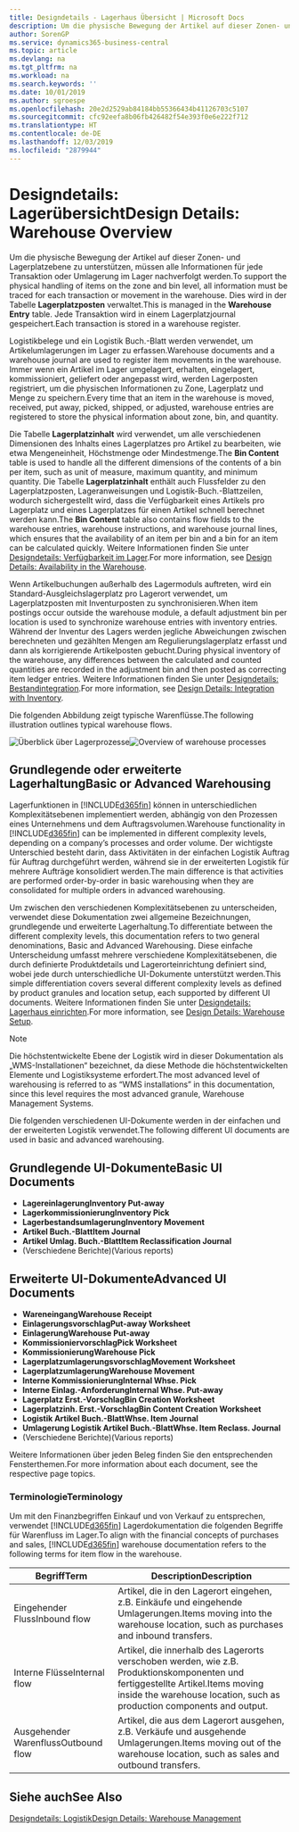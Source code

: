 ```yaml
---
title: Designdetails - Lagerhaus Übersicht | Microsoft Docs
description: Um die physische Bewegung der Artikel auf dieser Zonen- und Lagerplatzebene zu unterstützen, müssen alle Informationen für jede Transaktion oder Umlagerung im Lager nachverfolgt werden. Dies wird in der Tabelle **Lagerplatzposten** verwaltet. Jede Transaktion wird in einem Lagerplatzjournal gespeichert.
author: SorenGP
ms.service: dynamics365-business-central
ms.topic: article
ms.devlang: na
ms.tgt_pltfrm: na
ms.workload: na
ms.search.keywords: ''
ms.date: 10/01/2019
ms.author: sgroespe
ms.openlocfilehash: 20e2d2529ab84184bb55366434b41126703c5107
ms.sourcegitcommit: cfc92eefa8b06fb426482f54e393f0e6e222f712
ms.translationtype: HT
ms.contentlocale: de-DE
ms.lasthandoff: 12/03/2019
ms.locfileid: "2879944"
---
```

# <a name="design-details-warehouse-overview"></a><span data-ttu-id="53b29-105">Designdetails: Lagerübersicht</span><span class="sxs-lookup"><span data-stu-id="53b29-105">Design Details: Warehouse Overview</span></span>
<span data-ttu-id="53b29-106">Um die physische Bewegung der Artikel auf dieser Zonen- und Lagerplatzebene zu unterstützen, müssen alle Informationen für jede Transaktion oder Umlagerung im Lager nachverfolgt werden.</span><span class="sxs-lookup"><span data-stu-id="53b29-106">To support the physical handling of items on the zone and bin level, all information must be traced for each transaction or movement in the warehouse.</span></span> <span data-ttu-id="53b29-107">Dies wird in der Tabelle **Lagerplatzposten** verwaltet.</span><span class="sxs-lookup"><span data-stu-id="53b29-107">This is managed in the **Warehouse Entry** table.</span></span> <span data-ttu-id="53b29-108">Jede Transaktion wird in einem Lagerplatzjournal gespeichert.</span><span class="sxs-lookup"><span data-stu-id="53b29-108">Each transaction is stored in a warehouse register.</span></span>  

<span data-ttu-id="53b29-109">Logistikbelege und ein Logistik Buch.-Blatt werden verwendet, um Artikelumlagerungen im Lager zu erfassen.</span><span class="sxs-lookup"><span data-stu-id="53b29-109">Warehouse documents and a warehouse journal are used to register item movements in the warehouse.</span></span> <span data-ttu-id="53b29-110">Immer wenn ein Artikel im Lager umgelagert, erhalten, eingelagert, kommissioniert, geliefert oder angepasst wird, werden Lagerposten registriert, um die physischen Informationen zu Zone, Lagerplatz und Menge zu speichern.</span><span class="sxs-lookup"><span data-stu-id="53b29-110">Every time that an item in the warehouse is moved, received, put away, picked, shipped, or adjusted, warehouse entries are registered to store the physical information about zone, bin, and quantity.</span></span>

<span data-ttu-id="53b29-111">Die Tabelle **Lagerplatzinhalt** wird verwendet, um alle verschiedenen Dimensionen des Inhalts eines Lagerplatzes pro Artikel zu bearbeiten, wie etwa Mengeneinheit, Höchstmenge oder Mindestmenge.</span><span class="sxs-lookup"><span data-stu-id="53b29-111">The **Bin Content** table is used to handle all the different dimensions of the contents of a bin per item, such as unit of measure, maximum quantity, and minimum quantity.</span></span> <span data-ttu-id="53b29-112">Die Tabelle **Lagerplatzinhalt** enthält auch Flussfelder zu den Lagerplatzposten, Lageranweisungen und Logistik-Buch.-Blattzeilen, wodurch sichergestellt wird, dass die Verfügbarkeit eines Artikels pro Lagerplatz und eines Lagerplatzes für einen Artikel schnell berechnet werden kann.</span><span class="sxs-lookup"><span data-stu-id="53b29-112">The **Bin Content** table also contains flow fields to the warehouse entries, warehouse instructions, and warehouse journal lines, which ensures that the availability of an item per bin and a bin for an item can be calculated quickly.</span></span> <span data-ttu-id="53b29-113">Weitere Informationen finden Sie unter [Designdetails: Verfügbarkeit im Lager](design-details-availability-in-the-warehouse.md).</span><span class="sxs-lookup"><span data-stu-id="53b29-113">For more information, see [Design Details: Availability in the Warehouse](design-details-availability-in-the-warehouse.md).</span></span>  

<span data-ttu-id="53b29-114">Wenn Artikelbuchungen außerhalb des Lagermoduls auftreten, wird ein Standard-Ausgleichslagerplatz pro Lagerort verwendet, um Lagerplatzposten mit Inventurposten zu synchronisieren.</span><span class="sxs-lookup"><span data-stu-id="53b29-114">When item postings occur outside the warehouse module, a default adjustment bin per location is used to synchronize warehouse entries with inventory entries.</span></span> <span data-ttu-id="53b29-115">Während der Inventur des Lagers werden jegliche Abweichungen zwischen berechneten und gezählten Mengen am Regulierungslagerplatz erfasst und dann als korrigierende Artikelposten gebucht.</span><span class="sxs-lookup"><span data-stu-id="53b29-115">During physical inventory of the warehouse, any differences between the calculated and counted quantities are recorded in the adjustment bin and then posted as correcting item ledger entries.</span></span> <span data-ttu-id="53b29-116">Weitere Informationen finden Sie unter [Designdetails: Bestandintegration](design-details-integration-with-inventory.md).</span><span class="sxs-lookup"><span data-stu-id="53b29-116">For more information, see [Design Details: Integration with Inventory](design-details-integration-with-inventory.md).</span></span>  

<span data-ttu-id="53b29-117">Die folgenden Abbildung zeigt typische Warenflüsse.</span><span class="sxs-lookup"><span data-stu-id="53b29-117">The following illustration outlines typical warehouse flows.</span></span>  

<span data-ttu-id="53b29-118">![Überblick über Lagerprozesse](media/design_details_warehouse_management_overview.png "Überblick über Lagerprozesse")</span><span class="sxs-lookup"><span data-stu-id="53b29-118">![Overview of warehouse processes](media/design_details_warehouse_management_overview.png "Overview of warehouse processes")</span></span>  

## <a name="basic-or-advanced-warehousing"></a><span data-ttu-id="53b29-119">Grundlegende oder erweiterte Lagerhaltung</span><span class="sxs-lookup"><span data-stu-id="53b29-119">Basic or Advanced Warehousing</span></span>  
<span data-ttu-id="53b29-120">Lagerfunktionen in [!INCLUDE[d365fin](includes/d365fin_md.md)] können in unterschiedlichen Komplexitätsebenen implementiert werden, abhängig von den Prozessen eines Unternehmens und dem Auftragsvolumen.</span><span class="sxs-lookup"><span data-stu-id="53b29-120">Warehouse functionality in [!INCLUDE[d365fin](includes/d365fin_md.md)] can be implemented in different complexity levels, depending on a company’s processes and order volume.</span></span> <span data-ttu-id="53b29-121">Der wichtigste Unterschied besteht darin, dass Aktivitäten in der einfachen Logistik Auftrag für Auftrag durchgeführt werden, während sie in der erweiterten Logistik für mehrere Aufträge konsolidiert werden.</span><span class="sxs-lookup"><span data-stu-id="53b29-121">The main difference is that activities are performed order-by-order in basic warehousing when they are consolidated for multiple orders in advanced warehousing.</span></span>  

 <span data-ttu-id="53b29-122">Um zwischen den verschiedenen Komplexitätsebenen zu unterscheiden, verwendet diese Dokumentation zwei allgemeine Bezeichnungen, grundlegende und erweiterte Lagerhaltung.</span><span class="sxs-lookup"><span data-stu-id="53b29-122">To differentiate between the different complexity levels, this documentation refers to two general denominations, Basic and Advanced Warehousing.</span></span> <span data-ttu-id="53b29-123">Diese einfache Unterscheidung umfasst mehrere verschiedene Komplexitätsebenen, die durch definierte Produktdetails und Lagerorteinrichtung definiert sind, wobei jede durch unterschiedliche UI-Dokumente unterstützt werden.</span><span class="sxs-lookup"><span data-stu-id="53b29-123">This simple differentiation covers several different complexity levels as defined by product granules and location setup, each supported by different UI documents.</span></span> <span data-ttu-id="53b29-124">Weitere Informationen finden Sie unter [Designdetails: Lagerhaus einrichten](design-details-warehouse-setup.md).</span><span class="sxs-lookup"><span data-stu-id="53b29-124">For more information, see [Design Details: Warehouse Setup](design-details-warehouse-setup.md).</span></span>  

> [!NOTE]  
>  <span data-ttu-id="53b29-125">Die höchstentwickelte Ebene der Logistik wird in dieser Dokumentation als „WMS-Installationen“ bezeichnet, da diese Methode die höchstentwickelten Elemente und Logistiksysteme erfordert.</span><span class="sxs-lookup"><span data-stu-id="53b29-125">The most advanced level of warehousing is referred to as “WMS installations” in this documentation, since this level requires the most advanced granule, Warehouse Management Systems.</span></span>  

 <span data-ttu-id="53b29-126">Die folgenden verschiedenen UI-Dokumente werden in der einfachen und der erweiterten Logistik verwendet.</span><span class="sxs-lookup"><span data-stu-id="53b29-126">The following different UI documents are used in basic and advanced warehousing.</span></span>  

## <a name="basic-ui-documents"></a><span data-ttu-id="53b29-127">Grundlegende UI-Dokumente</span><span class="sxs-lookup"><span data-stu-id="53b29-127">Basic UI Documents</span></span>  

-   <span data-ttu-id="53b29-128">**Lagereinlagerung**</span><span class="sxs-lookup"><span data-stu-id="53b29-128">**Inventory Put-away**</span></span>  
-   <span data-ttu-id="53b29-129">**Lagerkommissionierung**</span><span class="sxs-lookup"><span data-stu-id="53b29-129">**Inventory Pick**</span></span>  
-   <span data-ttu-id="53b29-130">**Lagerbestandsumlagerung**</span><span class="sxs-lookup"><span data-stu-id="53b29-130">**Inventory Movement**</span></span>  
-   <span data-ttu-id="53b29-131">**Artikel Buch.-Blatt**</span><span class="sxs-lookup"><span data-stu-id="53b29-131">**Item Journal**</span></span>  
-   <span data-ttu-id="53b29-132">**Artikel Umlag. Buch.-Blatt**</span><span class="sxs-lookup"><span data-stu-id="53b29-132">**Item Reclassification Journal**</span></span>  
-   <span data-ttu-id="53b29-133">(Verschiedene Berichte)</span><span class="sxs-lookup"><span data-stu-id="53b29-133">(Various reports)</span></span>  

## <a name="advanced-ui-documents"></a><span data-ttu-id="53b29-134">Erweiterte UI-Dokumente</span><span class="sxs-lookup"><span data-stu-id="53b29-134">Advanced UI Documents</span></span>  

-   <span data-ttu-id="53b29-135">**Wareneingang**</span><span class="sxs-lookup"><span data-stu-id="53b29-135">**Warehouse Receipt**</span></span>  
-   <span data-ttu-id="53b29-136">**Einlagerungsvorschlag**</span><span class="sxs-lookup"><span data-stu-id="53b29-136">**Put-away Worksheet**</span></span>  
-   <span data-ttu-id="53b29-137">**Einlagerung**</span><span class="sxs-lookup"><span data-stu-id="53b29-137">**Warehouse Put-away**</span></span>  
-   <span data-ttu-id="53b29-138">**Kommissioniervorschlag**</span><span class="sxs-lookup"><span data-stu-id="53b29-138">**Pick Worksheet**</span></span>  
-   <span data-ttu-id="53b29-139">**Kommissionierung**</span><span class="sxs-lookup"><span data-stu-id="53b29-139">**Warehouse Pick**</span></span>  
-   <span data-ttu-id="53b29-140">**Lagerplatzumlagerungsvorschlag**</span><span class="sxs-lookup"><span data-stu-id="53b29-140">**Movement Worksheet**</span></span>  
-   <span data-ttu-id="53b29-141">**Lagerplatzumlagerung**</span><span class="sxs-lookup"><span data-stu-id="53b29-141">**Warehouse Movement**</span></span>  
-   <span data-ttu-id="53b29-142">**Interne Kommissionierung**</span><span class="sxs-lookup"><span data-stu-id="53b29-142">**Internal Whse. Pick**</span></span>  
-   <span data-ttu-id="53b29-143">**Interne Einlag.-Anforderung**</span><span class="sxs-lookup"><span data-stu-id="53b29-143">**Internal Whse. Put-away**</span></span>  
-   <span data-ttu-id="53b29-144">**Lagerplatz Erst.-Vorschlag**</span><span class="sxs-lookup"><span data-stu-id="53b29-144">**Bin Creation Worksheet**</span></span>  
-   <span data-ttu-id="53b29-145">**Lagerplatzinh. Erst.-Vorschlag**</span><span class="sxs-lookup"><span data-stu-id="53b29-145">**Bin Content Creation Worksheet**</span></span>  
-   <span data-ttu-id="53b29-146">**Logistik Artikel Buch.-Blatt**</span><span class="sxs-lookup"><span data-stu-id="53b29-146">**Whse. Item Journal**</span></span>  
-   <span data-ttu-id="53b29-147">**Umlagerung Logistik Artikel Buch.-Blatt**</span><span class="sxs-lookup"><span data-stu-id="53b29-147">**Whse. Item Reclass. Journal**</span></span>  
-   <span data-ttu-id="53b29-148">(Verschiedene Berichte)</span><span class="sxs-lookup"><span data-stu-id="53b29-148">(Various reports)</span></span>  

<span data-ttu-id="53b29-149">Weitere Informationen über jeden Beleg finden Sie den entsprechenden Fensterthemen.</span><span class="sxs-lookup"><span data-stu-id="53b29-149">For more information about each document, see the respective page topics.</span></span>  

### <a name="terminology"></a><span data-ttu-id="53b29-150">Terminologie</span><span class="sxs-lookup"><span data-stu-id="53b29-150">Terminology</span></span>  
<span data-ttu-id="53b29-151">Um mit den Finanzbegriffen Einkauf und von Verkauf zu entsprechen, verwendet [!INCLUDE[d365fin](includes/d365fin_md.md)] Lagerdokumentation die folgenden Begriffe für Warenfluss im Lager.</span><span class="sxs-lookup"><span data-stu-id="53b29-151">To align with the financial concepts of purchases and sales, [!INCLUDE[d365fin](includes/d365fin_md.md)] warehouse documentation refers to the following terms for item flow in the warehouse.</span></span>  

|<span data-ttu-id="53b29-152">Begriff</span><span class="sxs-lookup"><span data-stu-id="53b29-152">Term</span></span>|<span data-ttu-id="53b29-153">Description</span><span class="sxs-lookup"><span data-stu-id="53b29-153">Description</span></span>|  
|----------|---------------------------------------|  
|<span data-ttu-id="53b29-154">Eingehender Fluss</span><span class="sxs-lookup"><span data-stu-id="53b29-154">Inbound flow</span></span>|<span data-ttu-id="53b29-155">Artikel, die in den Lagerort eingehen, z.B. Einkäufe und eingehende Umlagerungen.</span><span class="sxs-lookup"><span data-stu-id="53b29-155">Items moving into the warehouse location, such as purchases and inbound transfers.</span></span>|  
|<span data-ttu-id="53b29-156">Interne Flüsse</span><span class="sxs-lookup"><span data-stu-id="53b29-156">Internal flow</span></span>|<span data-ttu-id="53b29-157">Artikel, die innerhalb des Lagerorts verschoben werden, wie z.B. Produktionskomponenten und fertiggestellte Artikel.</span><span class="sxs-lookup"><span data-stu-id="53b29-157">Items moving inside the warehouse location, such as production components and output.</span></span>|  
|<span data-ttu-id="53b29-158">Ausgehender Warenfluss</span><span class="sxs-lookup"><span data-stu-id="53b29-158">Outbound flow</span></span>|<span data-ttu-id="53b29-159">Artikel, die aus dem Lagerort ausgehen, z.B. Verkäufe und ausgehende Umlagerungen.</span><span class="sxs-lookup"><span data-stu-id="53b29-159">Items moving out of the warehouse location, such as sales and outbound transfers.</span></span>|  

## <a name="see-also"></a><span data-ttu-id="53b29-160">Siehe auch</span><span class="sxs-lookup"><span data-stu-id="53b29-160">See Also</span></span>  
 [<span data-ttu-id="53b29-161">Designdetails: Logistik</span><span class="sxs-lookup"><span data-stu-id="53b29-161">Design Details: Warehouse Management</span></span>](design-details-warehouse-management.md)
